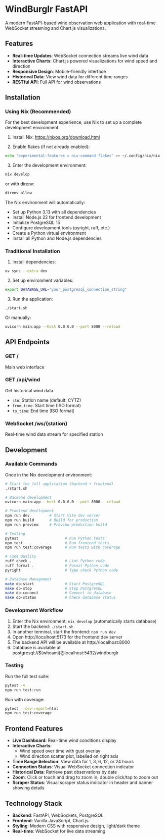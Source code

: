 # WindBurglr FastAPI

A modern FastAPI-based wind observation web application with real-time WebSocket streaming and Chart.js visualizations.

## Features

- **Real-time Updates**: WebSocket connection streams live wind data
- **Interactive Charts**: Chart.js powered visualizations for wind speed and direction
- **Responsive Design**: Mobile-friendly interface
- **Historical Data**: View wind data for different time ranges
- **RESTful API**: Full API for wind observations

## Installation

### Using Nix (Recommended)

For the best development experience, use Nix to set up a complete development environment:

1. Install Nix: https://nixos.org/download.html

2. Enable flakes (if not already enabled):
```bash
echo "experimental-features = nix-command flakes" >> ~/.config/nix/nix.conf
```

3. Enter the development environment:
```bash
nix develop
```
or with direnv:
```bash
direnv allow
```

The Nix environment will automatically:
- Set up Python 3.13 with all dependencies
- Install Node.js 22 for frontend development
- Initialize PostgreSQL 15
- Configure development tools (pyright, ruff, etc.)
- Create a Python virtual environment
- Install all Python and Node.js dependencies

### Traditional Installation

1. Install dependencies:
```bash
uv sync --extra dev
```

2. Set up environment variables:
```bash
export DATABASE_URL="your_postgresql_connection_string"
```

3. Run the application:
```bash
./start.sh
```

Or manually:
```bash
uvicorn main:app --host 0.0.0.0 --port 8000 --reload
```

## API Endpoints

### GET /
Main web interface

### GET /api/wind
Get historical wind data
- `stn`: Station name (default: CYTZ)
- `from_time`: Start time (ISO format)
- `to_time`: End time (ISO format)

### WebSocket /ws/{station}
Real-time wind data stream for specified station

## Development

### Available Commands

Once in the Nix development environment:

```bash
# Start the full application (backend + frontend)
./start.sh

# Backend development
uvicorn main:app --host 0.0.0.0 --port 8000 --reload

# Frontend development
npm run dev         # Start Vite dev server
npm run build       # Build for production
npm run preview     # Preview production build

# Testing
pytest                     # Run Python tests
npm test                   # Run frontend tests
npm run test:coverage      # Run tests with coverage

# Code Quality
ruff check .               # Lint Python code
ruff format .              # Format Python code
pyright                    # Type check Python code

# Database Management
make db-start              # Start PostgreSQL
make db-stop               # Stop PostgreSQL
make db-connect            # Connect to database
make db-status             # Check database status
```

### Development Workflow

1. Enter the Nix environment: `nix develop` (automatically starts database)
2. Start the backend: `./start.sh`
3. In another terminal, start the frontend: `npm run dev`
4. Open http://localhost:5173 for the frontend dev server
5. The backend API will be available at http://localhost:8000
  6. Database is available at postgresql://$(whoami)@localhost:5432/windburglr

### Testing

Run the full test suite:
```bash
pytest -v
npm run test:run
```

Run with coverage:
```bash
pytest --cov-report=html
npm run test:coverage
```

## Frontend Features

- **Live Dashboard**: Real-time wind conditions display
- **Interactive Charts**:
  - Wind speed over time with gust overlay
  - Wind direction scatter plot, labelled on right axis
- **Time Range Selection**: View data for 1, 3, 6, 12, or 24 hours
- **Connection Status**: Visual WebSocket connection indicator
- **Historical Data**: Retrieve past observations by date
- **Zoom**: Click or touch and drag to zoom in, double click/tap to zoom out
- **Scraper Status**: Visual scraper status indicator in header and banner showing details

## Technology Stack

- **Backend**: FastAPI, WebSockets, PostgreSQL
- **Frontend**: Vanilla JavaScript, Chart.js
- **Styling**: Modern CSS with responsive design, light/dark theme
- **Real-time**: WebSocket for live data streaming

